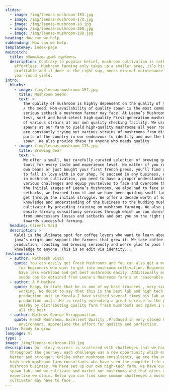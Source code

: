 ```yaml
---
slides:
  - image: /img/leenas-mushroom-183.jpg
  - image: /img/leenas-mushroom-178.jpg
  - image: /img/leenas-mushroom-18.jpg
  - image: /img/leenas-mushroom-200.jpg
  - image: /img/leenas-mushroom-198.jpg
heading: How can we help
subheading: How can we help.
templateKey: index-page
mainpitch:
  title: നിങ്ങൾക്കും കൂൺ വളർത്താം
  description: Contrary to popular belief, mushroom cultivation is rather
    effortless; Mushroom farming only takes up a smaller area, it’s highly
    profitable and if done in the right way, needs minimal maintenance for
    year-round yield.
intro:
  blurbs:
    - image: /img/leenas-mushroom-197.jpg
      title: Mushroom Seeds
      text: >
        The quality of mushroom is highly dependent on the quality of the spawn
        / the seed. Non-availability of quality spawn is the most common and
        serious setback a mushroom farmer may face. At Leena’s Mushrooms, we
        test, sort and hand-select high-quality First-generation mushroom spawns
        of various strains at our own quality checking facility. We use these
        spawns at our farm to yield high-quality mushrooms all year round. We
        are constantly trying out various strains of mushrooms from different
        parts of the country in our endeavour to identify and use the best
        spawn. We also provide these to anyone who needs quality 
    - image: /img/leenas-mushroom-175.jpg
      title: Brewing Gear
      text: >
        We offer a small, but carefully curated selection of brewing gear and
        tools for every taste and experience level. No matter if you roast your
        own beans or just bought your first french press, you’ll find a gadget
        to fall in love with in our shop. To succeed in any business, especially
        in mushroom cultivation, you need to have a proper understanding of the
        various challenges and equip yourselves to face and overcome them. In
        the initial stages of Leena’s Mushrooms, we also had to face some
        setbacks, we learned from it and we have been guiding small farmers to
        get through the initial struggle. We offer a decade worth of expertise,
        knowledge and understanding of the business to the budding mushroom
        cultivator by providing training on mushroom farming. We also provide
        onsite farming consultancy services through which we can direct you away
        from unnecessary losses and setbacks and put you on the right path
        towards successful farming.
  heading: Clients Said
  description: >
    Kaldi is the ultimate spot for coffee lovers who want to learn about their
    java’s origin and support the farmers that grew it. We take coffee
    production, roasting and brewing seriously and we’re glad to pass that
    knowledge to anyone. This is an edit via identity...
testimonials:
  - author: Retheesh Sivan
    quote: You can easily get Fresh Mushrooms and You can also get a mushroom bed
      for beginners who want to get into mushroom cultivation. Beginners will
      have less workload and get best mushrooms easily. Additionally mushroom
      seeds can be obtained from Leena's Mushroom farm's at reasonable rates
  - author: A V Mathew
    quote: Happy to state that he is one of my best trainees , very sincere and hard
      working. No doubt to say that this is the best lab and high tech mushroom
      production unit in Kerala.I have visited several times his lab and
      production units .He is really extending a great service to the people
      nearby by distributing quality farm fresh mushrooms and spawn.I wish him
      all the best
  - author: Mathews George Viruppamattam
    quote: Fresh Mushroom. Excellent Quality .Produced in very closed hygiene
      environment. Appreciate the effort for quality and perfection.
title: Ready to grow
language: ml
type: 1
image: /img/leenas-mushroom-183.jpg
description: Our story success is scattered with challenges that we had to face
  throughout the journey; each challenge was a new opportunity which made us
  better and stronger. Unlike other mushroom consultants, we are the only
  high-tech mushroom farm consultants who have seen the complete life cycle of
  mushroom business. We have set up our own high-tech farm, we have our own
  spawn lab, and we cultivate and market our mushrooms and that gives us the
  expertise we claim. Below you can find some common challenges a mushroom
  cultivator may have to face .
---
```

